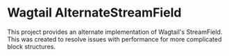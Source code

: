Wagtail AlternateStreamField
============================

This project provides an alternate implementation of Wagtail's StreamField.
This was created to resolve issues with performance for more complicated block structures.